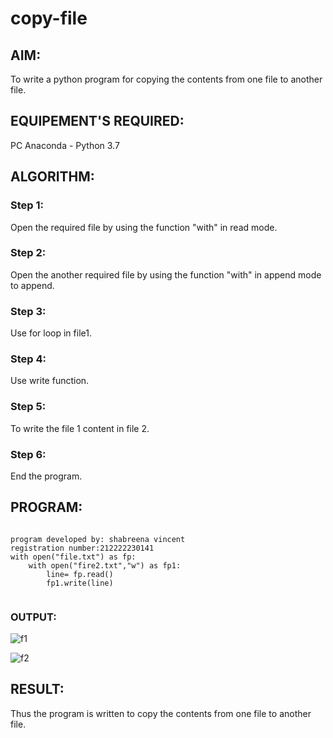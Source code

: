 # copy-file
## AIM:
To write a python program for copying the contents from one file to another file.
## EQUIPEMENT'S REQUIRED: 
PC
Anaconda - Python 3.7
## ALGORITHM: 
### Step 1:
Open the required file by using the function "with" in read mode.
### Step 2: 
 Open the another required file by using the function "with" in append mode to append.
### Step 3: 
Use for loop in file1.
### Step 4:  
Use write function.
### Step 5: 
To write the file 1 content in file 2.
### Step 6: 
End the program.
## PROGRAM:
```

program developed by: shabreena vincent
registration number:212222230141
with open("file.txt") as fp:
    with open("fire2.txt","w") as fp1:
        line= fp.read()
        fp1.write(line)
      
```
### OUTPUT:

![f1](https://github.com/shabreenavincent/copy-file/assets/119475721/73e2d9fa-00f9-4834-a2b4-9da294c6993c)

![f2](https://github.com/shabreenavincent/copy-file/assets/119475721/0fe07f7f-4855-48d8-a6bd-9f89e69f1c87)


## RESULT:
Thus the program is written to copy the contents from one file to another file.
